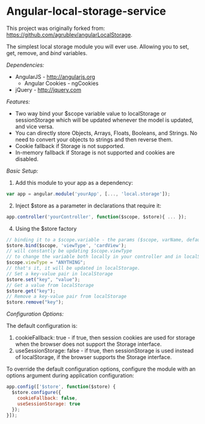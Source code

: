 Angular-local-storage-service
=============================

This project was originally forked from: https://github.com/agrublev/angularLocalStorage.

The simplest local storage module you will ever use. Allowing you to set, get, remove, and *bind* variables.

*Dependencies:*

* AngularJS - http://angularjs.org
  * Angular Cookies - ngCookies
* jQuery - http://jquery.com

*Features:*

* Two way bind your $scope variable value to localStorage or sessionStorage which will be updated whenever the model is updated, and vice versa.
* You can directly store Objects, Arrays, Floats, Booleans, and Strings. No need to convert your objects to strings and then reverse them. 
* Cookie fallback if Storage is not supported.
* In-memory fallback if Storage is not supported and cookies are disabled.

*Basic Setup:*

1. Add this module to your app as a dependency:
```JAVASCRIPT
var app = angular.module('yourApp', [..., 'local.storage']);
```
2. Inject $store as a parameter in declarations that require it:
```JAVASCRIPT
app.controller('yourController', function($scope, $store){ ... });
```
4. Using the $store factory
```JAVASCRIPT
// binding it to a $scope.variable - the params ($scope, varName, defaultValue(optional))
$store.bind($scope, 'viewType', 'cardView');
// will constantly be updating $scope.viewType
// to change the variable both locally in your controller and in localStorage just do
$scope.viewType = "ANYTHING";
// that's it, it will be updated in localStorage.
// Set a key-value pair in localStorage
$store.set("key", "value");
// Get a value from localStorage
$store.get("key");
// Remove a key-value pair from localStorage
$store.remove("key");
```

*Configuration Options:*

The default configuration is:

1. cookieFallback: true - if true, then session cookies are used for storage when the browser does not support the Storage interface.
2. useSessionStorage: false - if true, then sessionStorage is used instead of localStorage, if the browser supports the Storage interface.

To override the default configuration options, configure the module with an options argument during application configuration:
```JAVASCRIPT
app.config(['$store', function($store) {
  $store.configure({
    cookieFallback: false,
    useSessionStorage: true
  });
}]);
```
